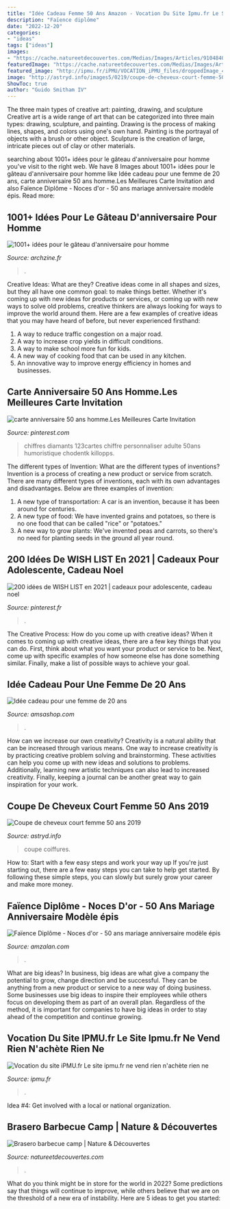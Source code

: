 ```yaml
---
title: "Idée Cadeau Femme 50 Ans Amazon - Vocation Du Site Ipmu.fr Le Site Ipmu.fr Ne Vend Rien N&#039;achète Rien Ne"
description: "Faïence diplôme"
date: "2022-12-20"
categories:
- "ideas"
tags: ["ideas"]
images:
- "https://cache.natureetdecouvertes.com/Medias/Images/Articles/91048400/690"
featuredImage: "https://cache.natureetdecouvertes.com/Medias/Images/Articles/91048400/690"
featured_image: "http://ipmu.fr/iPMU/VOCATION_iPMU_files/droppedImage_4.jpg"
image: "http://astryd.info/images5/0219/coupe-de-cheveux-court-femme-50-ans-2019/coupe-de-cheveux-court-femme-50-ans-2019-74_2.jpg"
ShowToc: true
author: "Guido Smitham IV"
---
```



The three main types of creative art: painting, drawing, and sculpture
Creative art is a wide range of art that can be categorized into three main types: drawing, sculpture, and painting. Drawing is the process of making lines, shapes, and colors using one's own hand. Painting is the portrayal of objects with a brush or other object. Sculpture is the creation of large, intricate pieces out of clay or other materials.

	

		
searching about 1001+ idées pour le gâteau d&#039;anniversaire pour homme you've visit to the right web. We have 8 Images about 1001+ idées pour le gâteau d&#039;anniversaire pour homme like Idée cadeau pour une femme de 20 ans, carte anniversaire 50 ans homme.Les Meilleures Carte Invitation and also Faïence Diplôme - Noces d&#039;or - 50 ans mariage anniversaire modèle épis. Read more:
		
    
## 1001+ Idées Pour Le Gâteau D&#039;anniversaire Pour Homme

<img loading=lazy src="https://archzine.fr/wp-content/uploads/2017/04/superbe-gateau-anniversaire-homme-30-ans-gateau-anni-cravate.jpg" onerror="this.onerror=null;this.src='https://tse2.mm.bing.net/th?id=OIP.-cAUFmqznhjhWez10UteeQHaJ3&amp;pid=15.1';" alt="1001+ idées pour le gâteau d&#039;anniversaire pour homme">

_Source: archzine.fr_

>. 

	

Creative Ideas: What are they?
Creative ideas come in all shapes and sizes, but they all have one common goal: to make things better. Whether it's coming up with new ideas for products or services, or coming up with new ways to solve old problems, creative thinkers are always looking for ways to improve the world around them. Here are a few examples of creative ideas that you may have heard of before, but never experienced firsthand: 
1. A way to reduce traffic congestion on a major road.
2. A way to increase crop yields in difficult conditions.
3. A way to make school more fun for kids.
4. A new way of cooking food that can be used in any kitchen.
5. An innovative way to improve energy efficiency in homes and businesses.

    
## Carte Anniversaire 50 Ans Homme.Les Meilleures Carte Invitation

<img loading=lazy src="https://i.pinimg.com/originals/62/6b/69/626b69af05f5f5b6fbbfd95a1eca2009.jpg" onerror="this.onerror=null;this.src='https://tse1.mm.bing.net/th?id=OIP.ob8tEvM_--Ti8V1Yi0gf8gHaE5&amp;pid=15.1';" alt="carte anniversaire 50 ans homme.Les Meilleures Carte Invitation">

_Source: pinterest.com_

>chiffres diamants 123cartes chiffre personnaliser adulte 50ans humoristique chodentk killopps. 

	

The different types of Invention: What are the different types of inventions?
Invention is a process of creating a new product or service from scratch. There are many different types of inventions, each with its own advantages and disadvantages. Below are three examples of invention:
1) A new type of transportation: A car is an invention, because it has been around for centuries. 
2) A new type of food: We have invented grains and potatoes, so there is no one food that can be called "rice" or "potatoes." 
3) A new way to grow plants: We've invented peas and carrots, so there's no need for planting seeds in the ground all year round.

    
## 200 Idées De WISH LIST En 2021 | Cadeaux Pour Adolescente, Cadeau Noel

<img loading=lazy src="https://i.pinimg.com/474x/d5/54/07/d55407167054151b244c5ded6a2b5c93.jpg" onerror="this.onerror=null;this.src='https://tse4.mm.bing.net/th?id=OIP.pcVwIccf_P8OHcbGWQDwdgAAAA&amp;pid=15.1';" alt="200 idées de WISH LIST en 2021 | cadeaux pour adolescente, cadeau noel">

_Source: pinterest.fr_

>. 

	

The Creative Process: How do you come up with creative ideas?
When it comes to coming up with creative ideas, there are a few key things that you can do. First, think about what you want your product or service to be. Next, come up with specific examples of how someone else has done something similar. Finally, make a list of possible ways to achieve your goal.

    
## Idée Cadeau Pour Une Femme De 20 Ans

<img loading=lazy src="http://www.amsashop.com/wp-content/uploads/2015/05/cadeau-femme-20.jpg" onerror="this.onerror=null;this.src='https://tse1.mm.bing.net/th?id=OIP.LvGlvPYz7eq2SV-GX5XBVAHaIV&amp;pid=15.1';" alt="Idée cadeau pour une femme de 20 ans">

_Source: amsashop.com_

>. 

	

How can we increase our own creativity?
Creativity is a natural ability that can be increased through various means. One way to increase creativity is by practicing creative problem solving and brainstorming. These activities can help you come up with new ideas and solutions to problems. Additionally, learning new artistic techniques can also lead to increased creativity. Finally, keeping a journal can be another great way to gain inspiration for your work.

    
## Coupe De Cheveux Court Femme 50 Ans 2019

<img loading=lazy src="http://astryd.info/images5/0219/coupe-de-cheveux-court-femme-50-ans-2019/coupe-de-cheveux-court-femme-50-ans-2019-74_2.jpg" onerror="this.onerror=null;this.src='https://tse3.mm.bing.net/th?id=OIP.l0nTTG6y0aw6RVufm1sJawAAAA&amp;pid=15.1';" alt="Coupe de cheveux court femme 50 ans 2019">

_Source: astryd.info_

>coupe coiffures. 

	

How to: Start with a few easy steps and work your way up
If you're just starting out, there are a few easy steps you can take to help get started. By following these simple steps, you can slowly but surely grow your career and make more money.

    
## Faïence Diplôme - Noces D&#039;or - 50 Ans Mariage Anniversaire Modèle épis

<img loading=lazy src="https://www.amzalan.com/12001-thickbox_default/faience-diplome-noces-d-or-50-ans-mariage-anniversaire-modele-epis-idees-cadeaux-neuf.jpg" onerror="this.onerror=null;this.src='https://tse3.mm.bing.net/th?id=OIP.qsY4OBq3jn_LdY6vkTdFrwHaHa&amp;pid=15.1';" alt="Faïence Diplôme - Noces d&#039;or - 50 ans mariage anniversaire modèle épis">

_Source: amzalan.com_

>. 

	

What are big ideas?
In business, big ideas are what give a company the potential to grow, change direction and be successful. They can be anything from a new product or service to a new way of doing business. 
Some businesses use big ideas to inspire their employees while others focus on developing them as part of an overall plan. Regardless of the method, it is important for companies to have big ideas in order to stay ahead of the competition and continue growing.

    
## Vocation Du Site IPMU.fr Le Site Ipmu.fr Ne Vend Rien N&#039;achète Rien Ne

<img loading=lazy src="http://ipmu.fr/iPMU/VOCATION_iPMU_files/droppedImage_4.jpg" onerror="this.onerror=null;this.src='https://tse2.mm.bing.net/th?id=OIP.0XlWNdy7EcaG2RhiHuJKcAHaFZ&amp;pid=15.1';" alt="Vocation du site iPMU.fr Le site ipmu.fr ne vend rien n&#039;achète rien ne">

_Source: ipmu.fr_

>. 

	

Idea #4: Get involved with a local or national organization.
 

    
## Brasero Barbecue Camp | Nature &amp; Découvertes

<img loading=lazy src="https://cache.natureetdecouvertes.com/Medias/Images/Articles/91048400/690" onerror="this.onerror=null;this.src='https://tse1.mm.bing.net/th?id=OIP.hB5ln1-Sk1cIziGl8c0LQgHaHa&amp;pid=15.1';" alt="Brasero barbecue camp | Nature &amp; Découvertes">

_Source: natureetdecouvertes.com_

>. 

	

What do you think might be in store for the world in 2022? Some predictions say that things will continue to improve, while others believe that we are on the threshold of a new era of instability. Here are 5 ideas to get you started: 

